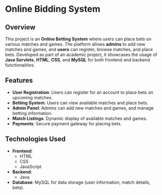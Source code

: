 # Online Bidding System

## Overview
This project is an **Online Betting System** where users can place bets on various matches and games. 
The platform allows **admins** to add new matches and games, and **users** can register, browse matches, and place bets. 
Developed as part of an academic project, it showcases the usage of **Java Servlets**, **HTML**, **CSS**, and **MySQL** for both frontend and backend functionalities.

## Features
- **User Registration**: Users can register for an account to place bets on upcoming matches.
- **Betting System**: Users can view available matches and place bets.
- **Admin Panel**: Admins can add new matches and games, and manage betting information.
- **Match Listings**: Dynamic display of available matches and games.
- **Payments**: Secure payment gateway for placing bets.

## Technologies Used
- **Frontend**: 
  - HTML
  - CSS
  - JavaScript
- **Backend**:
  - Java 
- **Database**: MySQL for data storage (user information, match details, bets).

 
